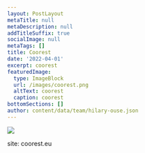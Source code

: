 ```yaml
---
layout: PostLayout
metaTitle: null
metaDescription: null
addTitleSuffix: true
socialImage: null
metaTags: []
title: Coorest
date: '2022-04-01'
excerpt: coorest
featuredImage:
  type: ImageBlock
  url: /images/coorest.png
  altText: coorest
  caption: coorest
bottomSections: []
author: content/data/team/hilary-ouse.json
---
```

![](/images/coorest%20capa.png)

site: coorest.eu
